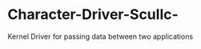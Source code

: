 Character-Driver-Scullc-
========================

Kernel Driver for passing data between two applications 
